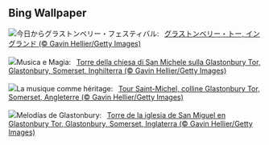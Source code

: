 ## Bing Wallpaper
![](https://www.bing.com/th?id=OHR.GlastonburyScenic_JA-JP9733045581_UHD.jpg&w=1000)今日からグラストンベリー・フェスティバル:&nbsp;&ensp;[グラストンベリー・トー, イングランド (© Gavin Hellier/Getty Images)](https://www.bing.com/th?id=OHR.GlastonburyScenic_JA-JP9733045581_UHD.jpg)
<br><br/>
![](https://www.bing.com/th?id=OHR.GlastonburyScenic_IT-IT6655365731_UHD.jpg&w=1000)Musica e Magia:&nbsp;&ensp;[Torre della chiesa di San Michele sulla Glastonbury Tor, Glastonbury, Somerset, Inghilterra (© Gavin Hellier/Getty Images)](https://www.bing.com/th?id=OHR.GlastonburyScenic_IT-IT6655365731_UHD.jpg)
<br><br/>
![](https://www.bing.com/th?id=OHR.GlastonburyScenic_FR-FR0937508877_UHD.jpg&w=1000)La musique comme héritage:&nbsp;&ensp;[Tour Saint-Michel, colline Glastonbury Tor, Somerset, Angleterre (© Gavin Hellier/Getty Images)](https://www.bing.com/th?id=OHR.GlastonburyScenic_FR-FR0937508877_UHD.jpg)
<br><br/>
![](https://www.bing.com/th?id=OHR.GlastonburyScenic_ES-ES1318845810_UHD.jpg&w=1000)Melodías de Glastonbury:&nbsp;&ensp;[Torre de la iglesia de San Miguel en Glastonbury Tor, Glastonbury, Somerset, Inglaterra (© Gavin Hellier/Getty Images)](https://www.bing.com/th?id=OHR.GlastonburyScenic_ES-ES1318845810_UHD.jpg)
<br><br/>
